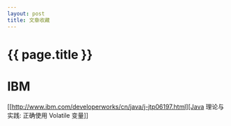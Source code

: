 ```yaml
---
layout: post
title: 文章收藏
---
```

{{ page.title }}
================
# IBM

[[http://www.ibm.com/developerworks/cn/java/j-jtp06197.html][Java 理论与实践: 正确使用 Volatile 变量]]